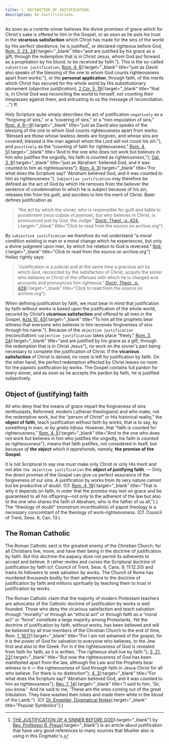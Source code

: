 ```yaml
---
title: 1. DEFINITION OF JUSTIFICATION.
description: De Justificatione.
---
```


As soon as a contrite sinner believes the divine promises of grace which for Christ's sake is offered to him in the Gospel, or as soon as he puts his trust in the **vicarious satisfaction** which Christ has made for the sins of the world by His perfect obedience, he is justified[^1], or declared righteous before God, [Rom. 3, 23. 24](https://biblehub.com/crossref/romans/3-24.htm){:target="_blank" title="and are justified by his grace as a gift, through the redemption that is in Christ Jesus, whom God put forward as a propitiation by his blood, to be received by faith."}. This is the so-called `subjective justification`, [Rom. 4, 6](https://biblehub.com/crossref/romans/4-6.htm){:target="_blank" title="just as David also speaks of the blessing of the one to whom God counts righteousness apart from works:"}, or the **personal application**, through faith, of the merits which Christ has secured for the whole world by His substitutionary atonement (_objective justification_), [2 Cor. 5, 19](https://biblehub.com/crossref/2_corinthians/5-19.htm){:target="_blank" title="that is, in Christ God was reconciling the world to himself, not counting their trespasses against them, and entrusting to us the message of reconciliation. ..."} ff.

Holy Scripture quite simply describes the act of justification `negatively` as a “forgiving of sins,” or a “covering of sins," or a “non-imputation of sins," [Rom. 4, 6—8](https://www.biblegateway.com/passage/?search=Romans%204%3A6-8&version=ESV){:target="_blank" title="just as David also speaks of the blessing of the one to whom God counts righteousness apart from works: 'Blessed are those whose lawless deeds are forgiven, and whose sins are covered; blessed is the man against whom the Lord will not count his sin."}, and `positively` as the “counting of faith for righteousness,” [Rom. 4, 5](https://biblehub.com/crossref/romans/4-5.htm){:target="_blank" title="And to the one who does not work but believes in him who justifies the ungodly, his faith is counted as righteousness,"}; [Gal. 3, 6](https://biblehub.com/crossref/galatians/3-6.htm){:target="_blank" title="just as Abraham 'believed God, and it was counted to him as righteousness"}; [Rom. 4, 3](https://biblehub.com/crossref/romans/4-3.htm){:target="_blank" title="For what does the Scripture say? 'Abraham believed God, and it was counted to him as righteousness."}. `Subjective justification` may therefore be defined as the act of God by which He removes from the believer the sentence of condemnation to which he is subject because of his sin, releases him from his guilt, and ascribes to him the merit of Christ. Baier defines justification as 

> “the act by which the sinner, who is responsible for guilt and liable to punishment (_reus culpae et poenae_), but who believes in Christ, is pronounced just by God, the Judge.” [Doctr. Theol., p. 424.](https://archive.org/details/doctrinaltheolog00schmuoft/page/n433/mode/2up){:target="_blank" title="Click to read from the source on archive.org"}

By `subjective justification` we therefore do not understand “a moral condition existing in man or a moral change which he experiences, but only a divine judgment upon man, by which his relation to God is reversed.” [Ibid.](https://archive.org/details/doctrinaltheolog00schmuoft/page/n433/mode/2up){:target="_blank" title="Click to read from the source on archive.org"} Hollaz rightly says: 

> “Justification is a judicial and at the same time a gracious act by which God, reconciled by the satisfaction of Christ, acquits the sinner who believes in Christ of the offenses with which he is charged and accounts and pronounces him righteous.” [Doctr, Theol., p. 428](https://archive.org/details/doctrinaltheolog00schmuoft/page/n437/mode/2up){:target="_blank" title="Click to read from the source on archive.org"}. 

When defining justification by faith, we must bear in mind that justification by faith without works is based upon the justification of the whole world, secured by Christ’s **vicarious satisfaction** and offered to all men in the Gospel, [Acts 10, 43](https://biblehub.com/crossref/acts/10-43.htm){:target="_blank" title="To him all the prophets bear witness that everyone who believes in him receives forgiveness of sins through his name."}. Because of the `objective justification` (reconciliation) `subjective justification` takes place “freely,” [Rom. 3, 24](https://biblehub.com/crossref/romans/3-24.htm){:target="_blank" title="and are justified by his grace as a gift, through the redemption that is in Christ Jesus"}, no work on the sinner's part being necessary to complete the justification of Christ. If the **vicarious satisfaction** of Christ is denied, no room is left for justification by faith. On the other hand, the perfect redemption effected by Christ leaves no room for the papistic justification by works. The Gospel contains full pardon for every sinner, and as soon as he accepts the pardon by faith, he is justified subjectively. 

## Object of (justifying) faith

All who deny that the means of grace impart the forgiveness of sins (enthusiasts, Reformed, modern Lutheran theologians) and who make, not the redemptive work, but the “person of Christ” or His historical reality,” the **object of faith**, teach justification without faith by works, that is to say, by something in man, or by _gratia infusa_. However, that “faith is counted for righteousness,” [Rom. 4, 5](https://biblehub.com/crossref/romans/4-5.htm){:target="_blank" title="And to the one who does not work but believes in him who justifies the ungodly, his faith is counted as righteousness"}, means that faith justifies, not considered in itself, but _because of **the object** which it apprehends_, namely, **the promise of the Gospel**. 

It is not Scriptural to say one must make only Christ or only His merit and not also `the objective justification` the **object of justifying faith**. — Only the direct promise of the Gospel can give us perfect assurance of the forgiveness of our sins. A justification by works from its very nature cannot but be productive of doubt. (Cf. [Rom. 4, 16](https://biblehub.com/crossref/romans/4-16.htm){:target="_blank" title="That is why it depends on faith, in order that the promise may rest on grace and be guaranteed to all his offspring—not only to the adherent of the law but also to the one who shares the faith of Abraham, who is the father of us all,"}.) The “theology of doubt” (_monstrum incertitudinis_) of papist theology is a necessary concomitant of the theology of work-righteousness. (Cf. Council of Trent, Sees. 6, Can. 13.) 

## The Roman Catholic

The Roman Catholic sect is the greatest enemy of the Christian Church; for all Christians live, move, and have their being in the doctrine of justification by faith. But this doctrine the papacy does not permit its adherents to accept and believe. It rather reviles and curses the Scriptural doctrine of justification by faith (cf. Council of Trent, Sess. 6, Cans. 9, 11.12.20) and trains its followers to seek salvation by works. The Church of Rome has murdered thousands bodily for their adherence to the doctrine of justification by faith and millions spiritually by teaching them to trust in justification by works. 

The Roman Catholic claim that the majority of modern Protestant teachers are advocates of the Catholic doctrine of justification by works is well founded. Those who deny the vicarious satisfaction and teach salvation through “morality” or through an “ethical act” or through faith as a “moral act” or “force” constitute a large majority among Protestants. Yet the doctrine of justification by faith, without works, has been believed and will be believed by all true members of the Christian Church to the end of time, Rom. [1, 16.17](https://www.biblegateway.com/passage/?search=Romans%201%3A16-17&version=ESV){:target="_blank" title="For I am not ashamed of the gospel, for it is the power of God for salvation to everyone who believes, to the Jew first and also to the Greek. For in it the righteousness of God is revealed from faith for faith, as it is written, 'The righteous shall live by faith."}; [3, 21. 22](https://www.biblegateway.com/passage/?search=Romans%203%3A21-22&version=ESV){:target="_blank" title="But now the righteousness of God has been manifested apart from the law, although the Law and the Prophets bear witness to it — the righteousness of God through faith in Jesus Christ for all who believe. For there is no distinction"}; [4, 3](https://biblehub.com/crossref/romans/4-3.htm){:target="_blank" title="For what does the Scripture say? 'Abraham believed God, and it was counted to him as righteousness"}; [Rev. 7, 14](https://biblehub.com/crossref/revelation/7-14.htm){:target="_blank" title="I said to him, 'Sir, you know.'' And he said to me, 'These are the ones coming out of the great tribulation. They have washed their robes and made them white in the blood of the Lamb."}. (Cf. [Dr. Engelder, Dogmatical Notes](https://archive.org/details/MN41551ucmf_1/page/n15/mode/2up){:target="_blank" title="Popular Symbolics"}.) 

[^1]: [THE JUSTIFICATION OF A SINNER BEFORE GOD](http://www.christforus.org/Papers/Content/Justification%20of%20a%20Sinner%20before%20God.pdf){:target="_blank"} by [Rev. Professor R. Preus](https://concordiahistoricalinstitute.org/m-0016/){:target="_blank"} is an article about justification that have very good references to many sources that Mueller also is using in this Dogmatic's.